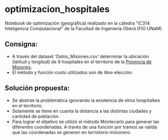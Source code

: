 # optimizacion_hospitales
Notebook de optimización (geográfica) realizado en la cátedra "IC314 Inteligencia Computacional" de la Facultad de Ingeniería Oberá (FIO UNaM).

## Consigna: 
* A través del dataset 'Datos_Misiones.csv' determinar la ubicación (latitud y longitud) de 9 hospitales en el territorio de la [Provincia de Misiones](https://es.wikipedia.org/wiki/Provincia_de_Misiones).
* El método y función costo utilizados son de libre elección.

## Solución propuesta:
* Se abstrae la problemática ignorando la existencia de otros hospitalkes en el territorio.
* Solamente se tiene en cuanta la distancia a las distintas ciudades y cantidad de población. 
* Para lograr el objetivo se utilizó el método Montecarlo para generar las diferentes coordenadas. A través de una función por tramos se valida que las coordenadas se generen en terriotorio misionero.
